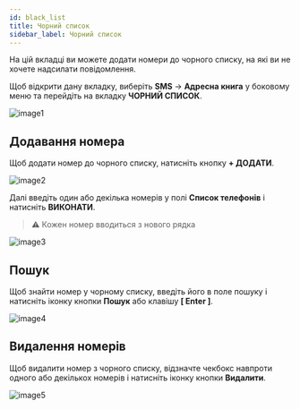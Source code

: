 ```yaml
---
id: black_list
title: Чорний список
sidebar_label: Чорний список
---
```


На цій вкладці ви можете додати номери до чорного списку, на які ви не хочете надсилати повідомлення.

Щоб відкрити дану вкладку, виберіть **SMS** → **Адресна книга** у боковому меню та перейдіть на вкладку **ЧОРНИЙ СПИСОК**.

![image1](/img/uk/client_address_book_black_list/image1.png)

## Додавання номера

Щоб додати номер до чорного списку, натисніть кнопку **+ ДОДАТИ**.

![image2](/img/uk/client_address_book_black_list/image2.png)

Далі введіть один або декілька номерів у полі **Список телефонів** і натисніть **ВИКОНАТИ**.

> :warning: Кожен номер вводиться з нового рядка

![image3](/img/uk/client_address_book_black_list/image3.png)

## Пошук

Щоб знайти номер у чорному списку, введіть його в поле пошуку і натисніть іконку кнопки **Пошук** або клавішу **[ Enter ]**.

![image4](/img/uk/client_address_book_black_list/image4.png)

## Видалення номерів

Щоб видалити номер з чорного списку, відзначте чекбокс навпроти одного або декількох номерів і натисніть іконку кнопки **Видалити**.

![image5](/img/uk/client_address_book_black_list/image5.png)
